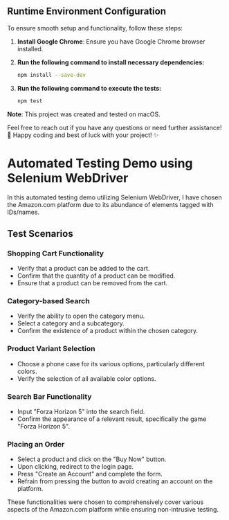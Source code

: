 ## Runtime Environment Configuration

To ensure smooth setup and functionality, follow these steps:

1. **Install Google Chrome**: Ensure you have Google Chrome browser installed.

2. **Run the following command to install necessary dependencies:**

   ```bash
   npm install --save-dev
   ```

3. **Run the following command to execute the tests:**

   ```bash
   npm test
   ```

**Note**: This project was created and tested on macOS.

Feel free to reach out if you have any questions or need further assistance! 🚀 Happy coding and best of luck with your project! ✨

# Automated Testing Demo using Selenium WebDriver

In this automated testing demo utilizing Selenium WebDriver, I have chosen the Amazon.com platform due to its abundance of elements tagged with IDs/names.

## Test Scenarios

### Shopping Cart Functionality

- Verify that a product can be added to the cart.
- Confirm that the quantity of a product can be modified.
- Ensure that a product can be removed from the cart.

### Category-based Search

- Verify the ability to open the category menu.
- Select a category and a subcategory.
- Confirm the existence of a product within the chosen category.

### Product Variant Selection

- Choose a phone case for its various options, particularly different colors.
- Verify the selection of all available color options.

### Search Bar Functionality

- Input "Forza Horizon 5" into the search field.
- Confirm the appearance of a relevant result, specifically the game "Forza Horizon 5".

### Placing an Order

- Select a product and click on the "Buy Now" button.
- Upon clicking, redirect to the login page.
- Press "Create an Account" and complete the form.
- Refrain from pressing the button to avoid creating an account on the platform.

These functionalities were chosen to comprehensively cover various aspects of the Amazon.com platform while ensuring non-intrusive testing.

